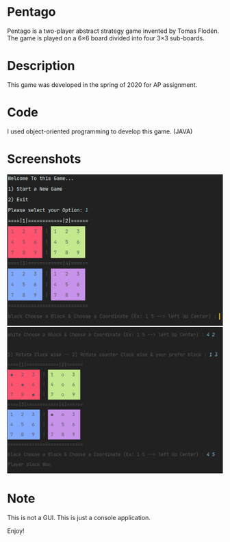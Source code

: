 # Pentago
Pentago is a two-player abstract strategy game invented by Tomas Flodén. The game is played on a 6×6 board divided into four 3×3 sub-boards.

# Description
This game was developed in the spring of 2020 for AP assignment.

# Code
I used object-oriented programming to develop this game. (JAVA)

# Screenshots
![Alt text](Screenshot/1.png?raw=true "Screenshot1")
![Alt text](Screenshot/2.png?raw=true "Screenshot1")

# Note
This is not a GUI. This is just a console application.

Enjoy!
